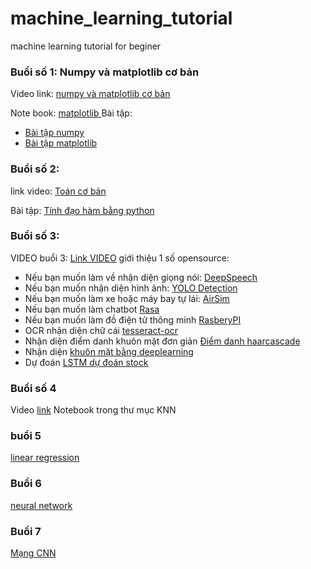 # machine_learning_tutorial
machine learning tutorial for beginer

### Buổi số 1: Numpy và  matplotlib cơ bản
Video link: [numpy và matplotlib cơ bản](https://youtu.be/q0pS1nV1DII)

Note book: [matplotlib  ](https://github.com/sonnhfit/machine_learning_tutorial/blob/master/matplotlib/matplotlib-tutorial.ipynb)
Bài tập:  
- [Bài tập numpy](https://github.com/sonnhfit/machine_learning_tutorial/tree/master/numpy)
- [Bài tập matplotlib](https://github.com/sonnhfit/machine_learning_tutorial/tree/master/matplotlib)

### Buổi số 2: 
link video: [Toán cơ bản](https://youtu.be/kn_G2Je0u_o)

Bài tập: [Tính đạo hàm bằng python](https://github.com/sonnhfit/machine_learning_tutorial/blob/master/Math/differentiation.ipynb)

### Buổi số 3:
VIDEO buổi 3: [Link VIDEO](https://youtu.be/4tbd5JadRQ4)
giới thiệu 1 số opensource:

- Nếu bạn muốn làm  về nhận diện  giọng  nói: [DeepSpeech](https://github.com/mozilla/DeepSpeech)
- Nếu bạn muốn nhận diện hình ảnh: [YOLO Detection](https://github.com/pjreddie/darknet)
- Nếu bạn muốn làm xe hoặc máy bay tự lái: [AirSim](https://github.com/microsoft/AirSim)
- Nếu bạn muốn làm chatbot [Rasa](https://rasa.com/docs/rasa/installation/)
- Nếu bạn muốn làm đồ điện tử  thông minh [RasberyPI](https://www.raspberrypi.org/products/raspberry-pi-4-model-b/)
- OCR nhận diện chữ cái [tesseract-ocr](https://github.com/tesseract-ocr/tesseract)
- Nhận diện điểm danh  khuôn mặt đơn giản [Điểm danh haarcascade](https://github.com/sonnhfit/Face-Recognition-Attendance-System/tree/master/FRAS)
- Nhận diện  [khuôn mặt bằng deeplearning](https://github.com/sonnhfit/codebase)
- Dự đoán [LSTM dự đoán stock ](https://github.com/scorpionhiccup/StockPricePrediction)

### Buổi số 4
Video [link](https://youtu.be/PqL2Cc5537U)
Notebook trong thư mục KNN

### buổi 5
[linear regression](https://youtu.be/-ObIbjuYPzE)

### Buổi 6
[neural network](https://youtu.be/YKdMBHDvhVc)

### Buổi 7
[Mạng CNN](https://youtu.be/fGVMBb2YSJc)

